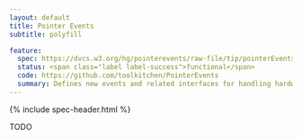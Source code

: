 ```yaml
---
layout: default
title: Pointer Events
subtitle: polyfill

feature:
  spec: https://dvcs.w3.org/hg/pointerevents/raw-file/tip/pointerEvents.html
  status: <span class="label label-success">functional</span>
  code: https://github.com/toolkitchen/PointerEvents
  summary: Defines new events and related interfaces for handling hardware agnostic pointer input from devices like a mouse, pen, or touchscreen.
---
```


{% include spec-header.html %}

TODO